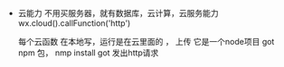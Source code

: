 - 云能力
   不用买服务器，就有数据库，云计算，云服务能力
   wx.cloud().callFunction('http')
   
    每个云函数
      在本地写，运行是在云里面的 ， 上传 它是一个node项目 
      got npm 包， nmp install got 发出http请求 